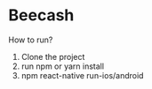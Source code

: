 # Beecash

How to run?
1. Clone the project
2. run npm or yarn install
3. npm react-native run-ios/android
